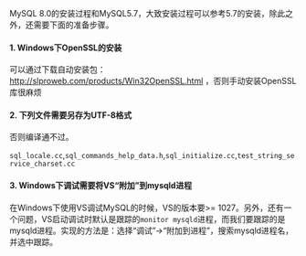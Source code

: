 MySQL 8.0的安装过程和MySQL5.7，大致安装过程可以参考5.7的安装，除此之外，还需要下面的准备步骤。

#### 1. Windows下OpenSSL的安装

可以通过下载自动安装包：http://slproweb.com/products/Win32OpenSSL.html ，否则手动安装OpenSSL库很麻烦

#### 2. 下列文件需要另存为UTF-8格式

否则编译通不过。

`sql_locale.cc`,`sql_commands_help_data.h`,`sql_initialize.cc`,`test_string_service_charset.cc`

#### 3. Windows下调试需要将VS“附加”到mysqld进程

在Windows下使用VS调试MySQL的时候，VS的版本要>= 1027。另外，还有一个问题，VS启动调试时默认是跟踪的`monitor mysqld`进程，而我们要跟踪的是mysqld进程。实现的方法是：选择“调试”->“附加到进程”，搜索mysqld进程名，并选中跟踪。
